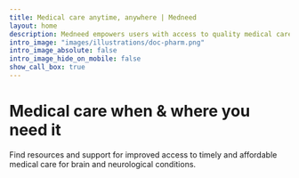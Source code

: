 ```yaml
---
title: Medical care anytime, anywhere | Medneed
layout: home
description: Medneed empowers users with access to quality medical care when they need it and where they need it. You can book and order what you need for quality medical care in a few minutes.
intro_image: "images/illustrations/doc-pharm.png"
intro_image_absolute: false
intro_image_hide_on_mobile: false
show_call_box: true
---
```


# Medical care when & where you need it 

Find resources and support for improved access to timely and affordable medical care for brain and neurological conditions.
